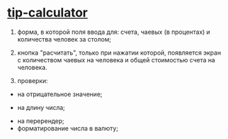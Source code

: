 # [tip-calculator](https://romashka093.github.io/js-tip-calculator/)

1. форма, в которой поля ввода для: счета, чаевых (в процентах) и количества человек за столом;
2. кнопка "расчитать", только при нажатии которой, появляется экран с количеством чаевых на человека и общей стоимостью счета на человека.

3. проверки:
+ на отрицательное значение;
- на длину числа;
+ на перерендер;
+ форматирование числа в валюту;
